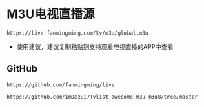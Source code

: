 
 #  M3U电视直播源
```
https://live.fanmingming.com/tv/m3u/global.m3u
```
- 使用建议，建议复制粘贴到支持观看电视直播的APP中查看
 ## GitHub
```
https://github.com/fanmingming/live
```
```
https://github.com/imDazui/Tvlist-awesome-m3u-m3u8/tree/master
```

